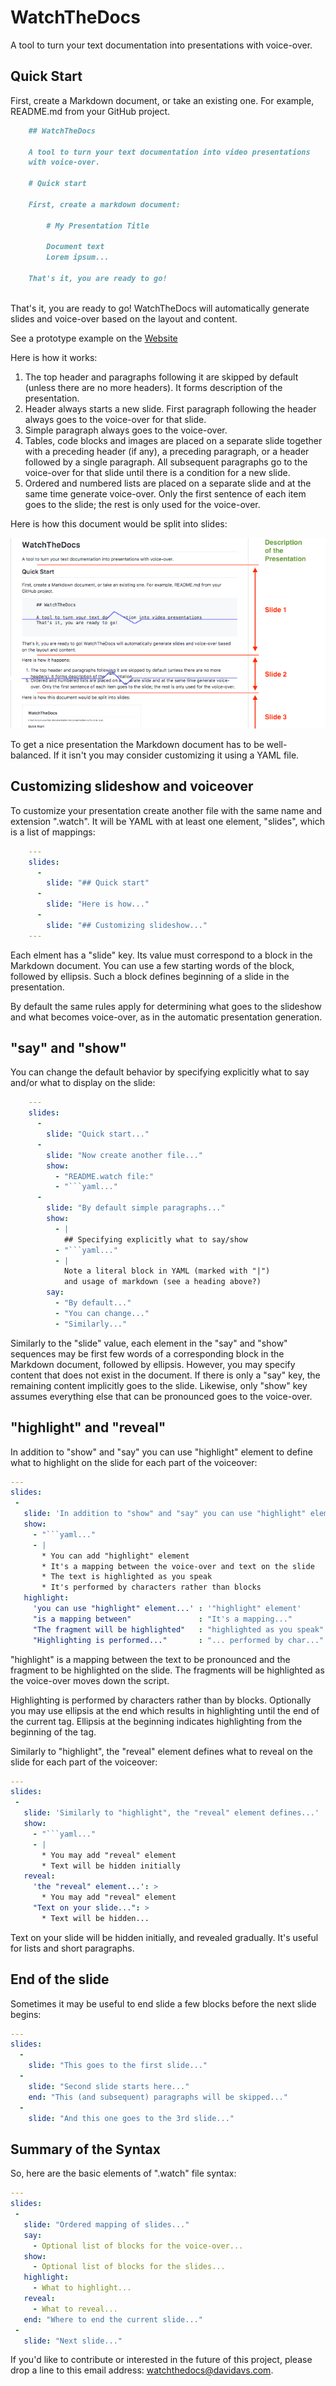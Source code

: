                                                                                                         
# WatchTheDocs

A tool to turn your text documentation into presentations
with voice-over.

## Quick Start

First, create a Markdown document, or take an existing one.
For example, README.md from your GitHub project.

```markdown
    ## WatchTheDocs
    
    A tool to turn your text documentation into video presentations
    with voice-over.
    
    # Quick start
    
    First, create a markdown document:
    
        # My Presentation Title
        
        Document text
        Lorem ipsum...
    
    That's it, you are ready to go!
    
```

That's it, you are ready to go! WatchTheDocs will automatically generate
slides and voice-over based on the layout and content.

See a prototype example on the [Website](https://goo.gl/ZPKzMU)

Here is how it works:

  1. The top header and paragraphs following it are skipped by default
     (unless there are no more headers). It forms description of the presentation.
  2. Header always starts a new slide. First paragraph following the header
     always goes to the voice-over for that slide.
  3. Simple paragraph always goes to the voice-over.
  4. Tables, code blocks and images are placed on a separate slide
     together with a preceding header (if any), a preceding paragraph,
     or a header followed by a single paragraph. All subsequent paragraphs
     go to the voice-over for that slide until there is a condition for a
     new slide.
  5. Ordered and numbered lists are placed on a separate slide and at the
     same time generate voice-over. Only the first sentence of each item
     goes to the slide; the rest is only used for the voice-over.

Here is how this document would be split into slides:

![Example of auto-splitting this README](docs/img/split_example.png)

To get a nice presentation the Markdown document has to be well-balanced.
If it isn't you may consider customizing it using a YAML file.

## Customizing slideshow and voiceover

To customize your presentation create another file
with the same name and extension ".watch".
It will be YAML with at least one element, "slides", which is
a list of mappings:

```yaml
    ---
    slides:
      -
        slide: "## Quick start"
      -
        slide: "Here is how..."
      -
        slide: "## Customizing slideshow..."
    ---
```

Each elment has a "slide" key. Its value must correspond to a block in the
Markdown document. You can use a few starting words of the block,
followed by ellipsis. Such a block defines beginning of a slide
in the presentation.

By default the same rules apply for determining what goes to the slideshow
and what becomes voice-over, as in the automatic presentation
generation.

## "say" and "show"

You can change the default behavior by specifying explicitly
what to say and/or what to display on the slide:

```yaml
    ---
    slides:
      -
        slide: "Quick start..."
      -
        slide: "Now create another file..."
        show:
          - "README.watch file:"
          - "```yaml..."
      -
        slide: "By default simple paragraphs..."
        show:
          - |
            ## Specifying explicitly what to say/show
          - "```yaml..."
          - |
            Note a literal block in YAML (marked with "|")
            and usage of markdown (see a heading above?)
        say:
          - "By default..."
          - "You can change..."
          - "Similarly..."
```

Similarly to the "slide" value, each element in the "say" and "show"
sequences may be first few words of a corresponding block in the
Markdown document, followed by ellipsis. However, you may specify
content that does not exist in the document. If there is only
a "say" key, the remaining content implicitly goes to the slide.
Likewise, only "show" key assumes everything else that can be
pronounced goes to the voice-over.

## "highlight" and "reveal"

In addition to "show" and "say" you can use "highlight" element
to define what to highlight on the slide for each part of the
voiceover:

```yaml
---
slides:
 -
   slide: 'In addition to "show" and "say" you can use "highlight" element...'
   show:
     - "```yaml..."
     - |
       * You can add "highlight" element
       * It's a mapping between the voice-over and text on the slide
       * The text is highlighted as you speak
       * It's performed by characters rather than blocks
   highlight:
     'you can use "highlight" element...' : '"highlight" element'
     "is a mapping between"               : "It's a mapping..."
     "The fragment will be highlighted"   : "highlighted as you speak"
     "Highlighting is performed..."       : "... performed by char..."
```

"highlight" is a mapping between the text to be pronounced and
the fragment to be highlighted on the slide. The fragments will
be highlighted as the voice-over moves down the script.

Highlighting is performed by characters rather than by blocks.
Optionally you may use ellipsis at the end which results in
highlighting until the end of the current tag. Ellipsis at the
beginning indicates highlighting from the beginning of the tag.

Similarly to "highlight", the "reveal" element defines what to
reveal on the slide for each part of the voiceover:

```yaml
---
slides:
 -
   slide: 'Similarly to "highlight", the "reveal" element defines...'
   show:
     - "```yaml..."
     - |
       * You may add "reveal" element
       * Text will be hidden initially
   reveal:
     'the "reveal" element...': >
       * You may add "reveal" element
     "Text on your slide...": >
       * Text will be hidden...
```

Text on your slide will be hidden initially, and revealed gradually.
It's useful for lists and short paragraphs.

## End of the slide

Sometimes it may be useful to end slide a few blocks before the
next slide begins:

```yaml
---
slides:
  -
    slide: "This goes to the first slide..."
  -
    slide: "Second slide starts here..."
    end: "This (and subsequent) paragraphs will be skipped..."
  -
    slide: "And this one goes to the 3rd slide..."
```

## Summary of the Syntax

So, here are the basic elements of ".watch" file syntax:

```yaml
---
slides:
 -
   slide: "Ordered mapping of slides..."
   say:
     - Optional list of blocks for the voice-over...
   show:
     - Optional list of blocks for the slides...
   highlight:
     - What to highlight...
   reveal:
     - What to reveal...
   end: "Where to end the current slide..."
 -
   slide: "Next slide..."
```

If you'd like to contribute or interested in the future of this project,
please drop a line to this email address:
[watchthedocs@davidavs.com](mailto:watchthedocs@davidavs.com).
